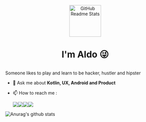 <p align="center">
 <img width="100px" src="https://svgshare.com/i/TEA.svg" align="center" alt="GitHub Readme Stats" />
<h1 align="center"> I'm Aldo 😜</h1>
<p align="center"><img src="https://img.shields.io/github/followers/reinaldoriant?style=social" alt="" />


Someone likes to play and learn to be hacker, hustler and hipster
- 💬 Ask me about **Kotlin, UX, Android and Product**

- 📫 How to reach me :

  <a href="https://t.me/reinaldoriant" target="blank"><img src="https://img.shields.io/badge/Telegram-2CA5E0?style=for-the-badge&logo=telegram&logoColor=white" /><a href="https://linkedin.com/in/reinaldoriant" target="blank"><img src="https://img.shields.io/badge/LinkedIn-0077B5?style=for-the-badge&logo=linkedin&logoColor=white" /></a><a href="https://medium.com/@ruang-aldo" target="blank"><img src="https://img.shields.io/badge/Medium-12100E?style=for-the-badge&logo=medium&logoColor=white" /></a><a href="mailto:reinaldoriant@gmail.com" target="blank"><img src="https://img.shields.io/badge/Gmail-D14836?style=for-the-badge&logo=gmail&logoColor=white"  /></a>


![Anurag's github stats](https://github-readme-stats.vercel.app/api?username=reinaldoriant&hide=issues&show_icons=true)
